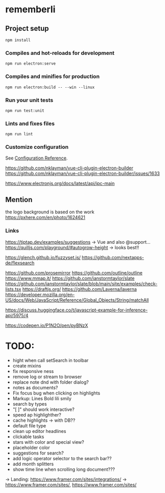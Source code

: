 # rememberli

## Project setup
```
npm install
```

### Compiles and hot-reloads for development
```
npm run electron:serve 
```

### Compiles and minifies for production
```
npm run electron:build -- --win --linux
```

### Run your unit tests
```
npm run test:unit
```

### Lints and fixes files
```
npm run lint
```

### Customize configuration
See [Configuration Reference](https://cli.vuejs.org/config/).

https://github.com/nklayman/vue-cli-plugin-electron-builder
https://github.com/nklayman/vue-cli-plugin-electron-builder/issues/1633

https://www.electronjs.org/docs/latest/api/ipc-main


## Mention

the logo background is based on the work https://pxhere.com/en/photo/1624621

### Links
https://tiptap.dev/examples/suggestions -> Vue and also @support...
https://quilljs.com/playground/#autogrow-height -> looks best!!

https://glench.github.io/fuzzyset.js/
https://github.com/nextapps-de/flexsearch

https://github.com/prosemirror
https://github.com/outline/outline
https://www.mmap.it/
https://github.com/ianstormtaylor/slate
https://github.com/ianstormtaylor/slate/blob/main/site/examples/check-lists.tsx
https://draftjs.org/
https://github.com/Laverna/laverna
https://developer.mozilla.org/en-US/docs/Web/JavaScript/Reference/Global_Objects/String/matchAll

https://discuss.huggingface.co/t/javascript-example-for-inference-api/5975/4

https://codepen.io/P1N2O/pen/pyBNzX

# TODO:

- hight when call setSearch in toolbar
- create mixins
- fix responsive ness
- remove log or stream to browser
- replace note dnd with folder dialog?
- notes as documents?
- Fix focus bug when clicking on highlights
- Markup:
    Lines
    Bold
    lili
    smily
- search by types
- "[ ]" should work interactive?
- speed ap highlighther?
- cache highlights -> with DB??
- default file type
- clean up editor headlines
- clickable tasks
- stars with color and special view?
- placeholder color
- suggestions for search?
- add logic operator selector to the search bar??
- add month splitters
- show time line when scrolling long document???

-> Landing: https://www.framer.com/sites/integrations/
-> https://www.framer.com/sites/, https://www.framer.com/sites/